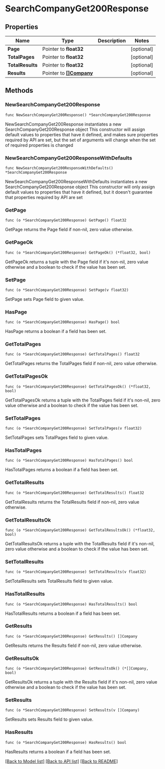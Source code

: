 # SearchCompanyGet200Response

## Properties

Name | Type | Description | Notes
------------ | ------------- | ------------- | -------------
**Page** | Pointer to **float32** |  | [optional] 
**TotalPages** | Pointer to **float32** |  | [optional] 
**TotalResults** | Pointer to **float32** |  | [optional] 
**Results** | Pointer to [**[]Company**](Company.md) |  | [optional] 

## Methods

### NewSearchCompanyGet200Response

`func NewSearchCompanyGet200Response() *SearchCompanyGet200Response`

NewSearchCompanyGet200Response instantiates a new SearchCompanyGet200Response object
This constructor will assign default values to properties that have it defined,
and makes sure properties required by API are set, but the set of arguments
will change when the set of required properties is changed

### NewSearchCompanyGet200ResponseWithDefaults

`func NewSearchCompanyGet200ResponseWithDefaults() *SearchCompanyGet200Response`

NewSearchCompanyGet200ResponseWithDefaults instantiates a new SearchCompanyGet200Response object
This constructor will only assign default values to properties that have it defined,
but it doesn't guarantee that properties required by API are set

### GetPage

`func (o *SearchCompanyGet200Response) GetPage() float32`

GetPage returns the Page field if non-nil, zero value otherwise.

### GetPageOk

`func (o *SearchCompanyGet200Response) GetPageOk() (*float32, bool)`

GetPageOk returns a tuple with the Page field if it's non-nil, zero value otherwise
and a boolean to check if the value has been set.

### SetPage

`func (o *SearchCompanyGet200Response) SetPage(v float32)`

SetPage sets Page field to given value.

### HasPage

`func (o *SearchCompanyGet200Response) HasPage() bool`

HasPage returns a boolean if a field has been set.

### GetTotalPages

`func (o *SearchCompanyGet200Response) GetTotalPages() float32`

GetTotalPages returns the TotalPages field if non-nil, zero value otherwise.

### GetTotalPagesOk

`func (o *SearchCompanyGet200Response) GetTotalPagesOk() (*float32, bool)`

GetTotalPagesOk returns a tuple with the TotalPages field if it's non-nil, zero value otherwise
and a boolean to check if the value has been set.

### SetTotalPages

`func (o *SearchCompanyGet200Response) SetTotalPages(v float32)`

SetTotalPages sets TotalPages field to given value.

### HasTotalPages

`func (o *SearchCompanyGet200Response) HasTotalPages() bool`

HasTotalPages returns a boolean if a field has been set.

### GetTotalResults

`func (o *SearchCompanyGet200Response) GetTotalResults() float32`

GetTotalResults returns the TotalResults field if non-nil, zero value otherwise.

### GetTotalResultsOk

`func (o *SearchCompanyGet200Response) GetTotalResultsOk() (*float32, bool)`

GetTotalResultsOk returns a tuple with the TotalResults field if it's non-nil, zero value otherwise
and a boolean to check if the value has been set.

### SetTotalResults

`func (o *SearchCompanyGet200Response) SetTotalResults(v float32)`

SetTotalResults sets TotalResults field to given value.

### HasTotalResults

`func (o *SearchCompanyGet200Response) HasTotalResults() bool`

HasTotalResults returns a boolean if a field has been set.

### GetResults

`func (o *SearchCompanyGet200Response) GetResults() []Company`

GetResults returns the Results field if non-nil, zero value otherwise.

### GetResultsOk

`func (o *SearchCompanyGet200Response) GetResultsOk() (*[]Company, bool)`

GetResultsOk returns a tuple with the Results field if it's non-nil, zero value otherwise
and a boolean to check if the value has been set.

### SetResults

`func (o *SearchCompanyGet200Response) SetResults(v []Company)`

SetResults sets Results field to given value.

### HasResults

`func (o *SearchCompanyGet200Response) HasResults() bool`

HasResults returns a boolean if a field has been set.


[[Back to Model list]](../README.md#documentation-for-models) [[Back to API list]](../README.md#documentation-for-api-endpoints) [[Back to README]](../README.md)


